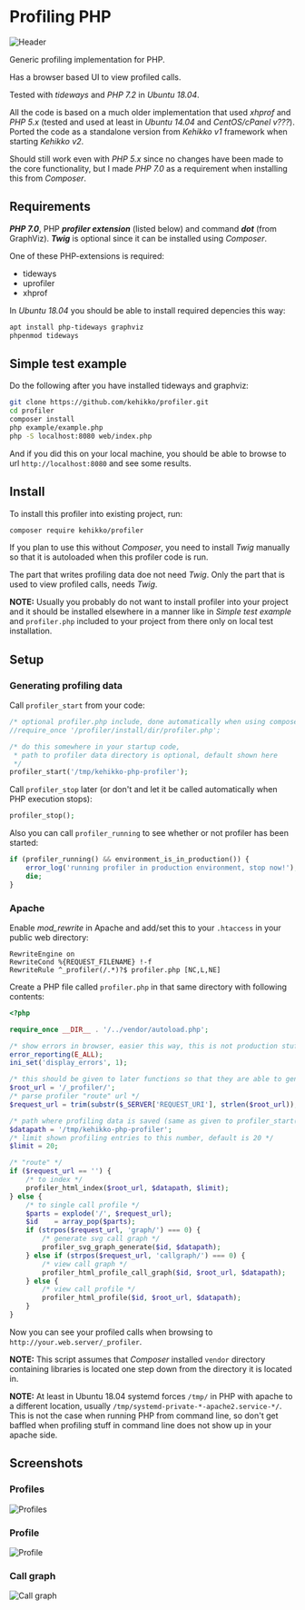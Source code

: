 # Profiling PHP
![Header](screenshots/header.png)

Generic profiling implementation for PHP.

Has a browser based UI to view profiled calls.

Tested with *tideways* and *PHP 7.2* in *Ubuntu 18.04*.

All the code is based on a much older implementation that used *xhprof* and *PHP 5.x* (tested and used at least in *Ubuntu 14.04* and *CentOS/cPanel v???*).
Ported the code as a standalone version from *Kehikko v1* framework when starting *Kehikko v2*.

Should still work even with *PHP 5.x* since no changes have been made to the core functionality, but I made *PHP 7.0*
as a requirement when installing this from *Composer*.

## Requirements

***PHP 7.0***, PHP ***profiler extension*** (listed below) and command ***dot*** (from GraphViz). ***Twig*** is optional since it can be installed using *Composer*.

One of these PHP-extensions is required:

* tideways
* uprofiler
* xhprof

In *Ubuntu 18.04* you should be able to install required depencies this way:

```sh
apt install php-tideways graphviz
phpenmod tideways
```

## Simple test example

Do the following after you have installed tideways and graphviz:

```sh
git clone https://github.com/kehikko/profiler.git
cd profiler
composer install
php example/example.php
php -S localhost:8080 web/index.php
```

And if you did this on your local machine, you should be able to browse to url `http://localhost:8080`
and see some results.

## Install

To install this profiler into existing project, run:

```sh
composer require kehikko/profiler
```

If you plan to use this without *Composer*, you need to install *Twig* manually so that it is autoloaded when
this profiler code is run.

The part that writes profiling data doe not need *Twig*. Only the part that is used to view profiled calls, needs *Twig*.

**NOTE:** Usually you probably do not want to install profiler into your project and
it should be installed elsewhere in a manner like in *Simple test example* and `profiler.php` included
to your project from there only on local test installation.

## Setup

### Generating profiling data

Call `profiler_start` from your code:

```php
/* optional profiler.php include, done automatically when using composer autoloader */
//require_once '/profiler/install/dir/profiler.php';

/* do this somewhere in your startup code,
 * path to profiler data directory is optional, default shown here
 */
profiler_start('/tmp/kehikko-php-profiler');
```

Call `profiler_stop` later (or don't and let it be called automatically when PHP execution stops):

```php
profiler_stop();
```

Also you can call `profiler_running` to see whether or not profiler has been started:

```php
if (profiler_running() && environment_is_in_production()) {
    error_log('running profiler in production environment, stop now!');
    die;
}
```

### Apache

Enable *mod_rewrite* in Apache and add/set this to your `.htaccess` in your public web directory:

```
RewriteEngine on
RewriteCond %{REQUEST_FILENAME} !-f
RewriteRule ^_profiler(/.*)?$ profiler.php [NC,L,NE]
```

Create a PHP file called `profiler.php` in that same directory with following contents:

```php
<?php

require_once __DIR__ . '/../vendor/autoload.php';

/* show errors in browser, easier this way, this is not production stuff anyways */
error_reporting(E_ALL);
ini_set('display_errors', 1);

/* this should be given to later functions so that they are able to generate links correctly */
$root_url = '/_profiler/';
/* parse profiler "route" url */
$request_url = trim(substr($_SERVER['REQUEST_URI'], strlen($root_url)), '/');

/* path where profiling data is saved (same as given to profiler_start()), following is default */
$datapath = '/tmp/kehikko-php-profiler';
/* limit shown profiling entries to this number, default is 20 */
$limit = 20;

/* "route" */
if ($request_url == '') {
    /* to index */
    profiler_html_index($root_url, $datapath, $limit);
} else {
    /* to single call profile */
    $parts = explode('/', $request_url);
    $id    = array_pop($parts);
    if (strpos($request_url, 'graph/') === 0) {
        /* generate svg call graph */
        profiler_svg_graph_generate($id, $datapath);
    } else if (strpos($request_url, 'callgraph/') === 0) {
        /* view call graph */
        profiler_html_profile_call_graph($id, $root_url, $datapath);
    } else {
        /* view call profile */
        profiler_html_profile($id, $root_url, $datapath);
    }
}
```

Now you can see your profiled calls when browsing to `http://your.web.server/_profiler`.

**NOTE:** This script assumes that *Composer* installed `vendor` directory containing libraries is located one step down from the directory it is located in.

**NOTE:** At least in Ubuntu 18.04 systemd forces `/tmp/` in PHP with apache to a different location,
usually `/tmp/systemd-private-*-apache2.service-*/`. This is not the case when running PHP from command line,
so don't get baffled when profiling stuff in command line does not show up in your apache side.

## Screenshots

### Profiles
![Profiles](screenshots/profiles.png)

### Profile
![Profile](screenshots/profile.png)

### Call graph
![Call graph](screenshots/callgraph.png)
